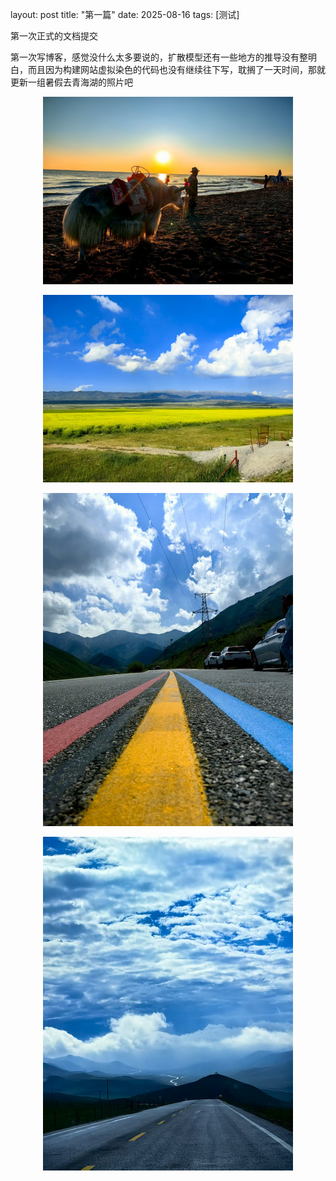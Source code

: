 layout: post
title: "第一篇"
date: 2025-08-16
tags: [测试]

第一次正式的文档提交


<!--more-->

第一次写博客，感觉没什么太多要说的，扩散模型还有一些地方的推导没有整明白，而且因为构建网站虚拟染色的代码也没有继续往下写，耽搁了一天时间，那就更新一组暑假去青海湖的照片吧



<p align="center">
  <img src="/assets/img/青海湖1.jpg" alt="居中图片" width="400"/>
</p>


<p align="center">
  <img src="/assets/img/青海湖2.jpg" alt="居中图片" width="400"/>
</p>


<p align="center">
  <img src="/assets/img/青海湖3.jpg" alt="居中图片" width="400"/>
</p>


<p align="center">
  <img src="/assets/img/青海湖4.jpg" alt="居中图片" width="400"/>
</p>
